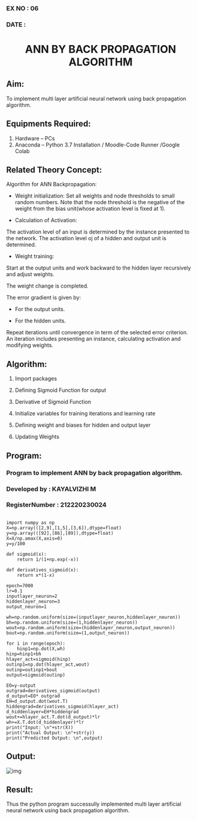 ### EX NO : 06
### DATE  :
# <p align="center"> ANN BY BACK PROPAGATION ALGORITHM </p>
## Aim:
   To implement multi layer artificial neural network using back propagation algorithm.
## Equipments Required:
1. Hardware – PCs
2. Anaconda – Python 3.7 Installation / Moodle-Code Runner /Google Colab

## Related Theory Concept:

Algorithm for ANN Backpropagation:

- Weight initialization: Set all weights and node thresholds to small random numbers. Note that the node threshold is the negative of the weight from the bias unit(whose activation level is fixed at 1).

- Calculation of Activation:

The activation level of an input is determined by the instance presented to the network. The activation level oj of a hidden and output unit is determined. 

  - Weight training:

Start at the output units and work backward to the hidden layer recursively and adjust weights.

The weight change is completed.

The error gradient is given by:

  - For the output units.

  - For the hidden units.

Repeat iterations until convergence in term of the selected error criterion. An iteration includes presenting an instance, calculating activation and modifying weights.

## Algorithm:

1. Import packages

2. Defining Sigmoid Function for output

3. Derivative of Sigmoid Function

4. Initialize variables for training iterations and learning rate

5. Defining weight and biases for hidden and output layer

6. Updating Weights

## Program:

### Program to implement ANN by back propagation algorithm.
### Developed by   : KAYALVIZHI M
### RegisterNumber : 212220230024
```python3

import numpy as np
X=np.array(([2,9],[1,5],[3,6]),dtype=float)
y=np.array(([92],[86],[89]),dtype=float)
X=X/np.amax(X,axis=0)
y=y/100

def sigmoid(x):
    return 1/(1+np.exp(-x))

def derivatives_sigmoid(x):
    return x*(1-x)

epoch=7000
lr=0.1
inputlayer_neuron=2
hiddenlayer_neuron=3
output_neuron=1

wh=np.random.uniform(size=(inputlayer_neuron,hiddenlayer_neuron))
bh=np.random.uniform(size=(1,hiddenlayer_neuron))
wout=np.random.uniform(size=(hiddenlayer_neuron,output_neuron))
bout=np.random.uniform(size=(1,output_neuron))

for i in range(epoch):
    hinp1=np.dot(X,wh)
hinp=hinp1+bh
hlayer_act=sigmoid(hinp)
outinp1=np.dot(hlayer_act,wout)
outinp=outinp1+bout
output=sigmoid(outinp)

EO=y-output
outgrad=derivatives_sigmoid(output)
d_output=EO* outgrad
EH=d_output.dot(wout.T)
hiddengrad=derivatives_sigmoid(hlayer_act)
d_hiddenlayer=EH*hiddengrad
wout+=hlayer_act.T.dot(d_output)*lr
wh+=X.T.dot(d_hiddenlayer)*lr
print("Input: \n"+str(X))
print("Actual Output: \n"+str(y))
print("Predicted Output: \n",output)

```
## Output:

![img](https://user-images.githubusercontent.com/75413726/168850553-b85eca99-b828-4f7c-9b29-a90cb645dd9a.jpg)

## Result:
Thus the python program successully implemented multi layer artificial neural network using back propagation algorithm.
